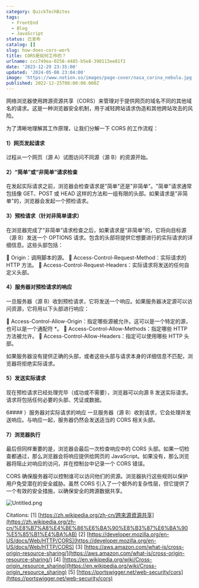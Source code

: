 ```yaml
---
category: QuickTechBites
tags:
  - FrontEnd
  - Blog
  - JavaScript
status: 已发布
catalog: []
slug: how-does-cors-work
title: CORS是如何工作的？
urlname: ccc749ea-0258-4485-b5e8-390113ee81f2
date: '2023-12-29 23:35:00'
updated: '2024-05-08 23:04:00'
image: 'https://www.notion.so/images/page-cover/nasa_carina_nebula.jpg'
published: 2022-12-25T08:00:00.000Z
---
```


网络浏览器使用跨源资源共享（CORS）来管理对于提供网页的域名不同的其他域名的请求。这是一种浏览器安全机制，用于减轻跨站请求伪造和其他跨站攻击的风险。


为了清晰地理解其工作原理，让我们分解一下 CORS 的工作流程：


#### 1）网页发起请求
过程从一个网页（源 A）试图访问不同源（源 B）的资源开始。


#### 2）“简单”或“非简单”请求检查
在发起实际请求之前，浏览器会检查请求是"简单"还是"非简单"。"简单"请求通常包括像 GET、POST 或 HEAD 这样的方法和一组有限的头部。如果请求是"非简单"的，浏览器会发起一个预检请求。


#### 3）预检请求（针对非简单请求）
在浏览器完成了“非简单”请求检查之后，如果请求是“非简单”的，它将向目标源（源 B）发送一个 OPTIONS 请求。包含的头部将提供它想要进行的实际请求的详细信息。这些头部包括：


🔸 Origin：调用脚本的源。
🔸 Access-Control-Request-Method：实际请求的 HTTP 方法。
🔸 Access-Control-Request-Headers：实际请求将发送的任何自定义头部。


#### 4）服务器对预检请求的响应
一旦服务器（源 B）收到预检请求，它将发送一个响应。如果服务器决定源可以访问资源，它将用以下头部进行响应：


🔹 Access-Control-Allow-Origin：指定哪些源被允许。这可以是一个特定的源，也可以是一个通配符 *。
🔹 Access-Control-Allow-Methods：指定哪些 HTTP 方法被允许。
🔹 Access-Control-Allow-Headers：指定可以使用哪些 HTTP 头部。


如果服务器没有提供正确的头部，或者这些头部与请求本身的详细信息不匹配，浏览器将拒绝实际请求。


#### 5）发送实际请求
现在预检请求已经处理完毕（成功或不需要），浏览器可以向源 B 发送实际请求。请求将包括任何必要的头部、凭证或数据。


6#### ）服务器对实际请求的响应
一旦服务器（源 B）收到请求，它会处理并发送响应。与响应一起，服务器仍然会发送适当的 CORS 相关头部。


#### 7）浏览器执行
最后但同样重要的是，浏览器会最后一次检查响应中的 CORS 头部。如果一切检查都通过，那么浏览器会将响应提供给网页的 JavaScript。如果没有，那么浏览器将阻止对响应的访问，并在控制台中记录一个 CORS 错误。


CORS 确保服务器可以控制谁可以访问他们的资源。浏览器执行这些规则以保护用户免受潜在的安全威胁。虽然 CORS 引入了一个额外的复杂性层，但它提供了一个有效的安全措施，以确保安全的跨源数据共享。


![Untitled.png](https://prod-files-secure.s3.us-west-2.amazonaws.com/5d24fe63-e567-4804-86f9-9fdc62e13082/b3deb140-f22b-4520-bcee-759301567801/Untitled.png?X-Amz-Algorithm=AWS4-HMAC-SHA256&X-Amz-Content-Sha256=UNSIGNED-PAYLOAD&X-Amz-Credential=ASIAZI2LB466XB5HKFC4%2F20250411%2Fus-west-2%2Fs3%2Faws4_request&X-Amz-Date=20250411T213435Z&X-Amz-Expires=3600&X-Amz-Security-Token=IQoJb3JpZ2luX2VjEEwaCXVzLXdlc3QtMiJHMEUCIQCkqTbmOUzsu6oGuMxJUFPY17GlkWGfJt5itHnDfLvAOAIgfn2n8L6P4r%2FGKjT1%2FncwN82FlwzUBUSaDnNVo2j5uSQqiAQIxf%2F%2F%2F%2F%2F%2F%2F%2F%2F%2FARAAGgw2Mzc0MjMxODM4MDUiDOizdqVvwLWnSQPH9CrcA1yyWMyeguQxHSICBVtxl2%2BTFbL47OLL9Ia8X7lK5fQje5eA%2FWN59EyHNJLhC2AmrAA0IETyEw9dmDW%2BrQNp3Jr%2Bvm1blVqAtg%2BgUkiHn7okSLs5PkJfuWAQ0Ov%2B40JPxA7ZOgfiKvRNZXiPQIFzd%2BIVggJm1tX33rOJ1uSVnw1%2Fe3QwqmZQwlN2k%2FURz7J3eFEVo7gwXVGamBvVn10WhADI1tv8D00xCUuvDNqxT0nRBdlJGpA09Vk392lyZAx1fi%2BThrA28sfjPYoOb%2BrauYCmpxZIC8WByIz0fuS6LLdkUACHb9sbjnQUqDRuhb3HF%2B%2BkRxyaKpj7Ud7kXJKkq4qx%2FaT5KhWz8OMegm%2FIQXj0lnDDY%2BTwR2%2BLnnIt3F8pR%2F224Ygja5M%2Bg94UOBBUPGa8WVLUmQAKRb0UoUo2Pmui3%2BS8%2BW7hzGfDFo2jP7FtWErDpafJX27kpfwVxFt6ml%2BGrKHBw0i6c0Gq5J2uZp5VLkCpD%2Bg4hdsxVJTSsDvppqrs3fSR4%2BuadLYARshX5MNjPG%2BYCNRLdPxIW467dmPs9FQ2MToqz7M6Ymu2oKqWe3gUaIy1TMEMmEHZa3ezbJXpifyuluvi2rMMWLYJndNN179qFWt%2F2iK68xWTMNXv5b8GOqUB%2FmYuk23HQC7B2CPyt84FowcUzpTTm37Uml92i%2BGs%2FbE0FB2GnwIqfmfozTvXHDjwZhd80nRdpd0FHzowviDPbZIe73TxiHMaVPTRlj3nidhYFXOtS3gAhxl2ivbidpdpXlpxb2pqpr9p6dIDJoAsPdujMxERBpWTtFZkR04siyAlR%2B%2Fm6lY4eF9gB8WLflnxbaUxK9lrE7Bj317NJCEqpZzNQ%2BjD&X-Amz-Signature=f6136ce013a1a929b6d3401cdb68c41b7ab6342771d9a0a273dd989f8b07897b&X-Amz-SignedHeaders=host&x-id=GetObject)


Citations:
[1] [https://zh.wikipedia.org/zh-cn/跨來源資源共享](https://zh.wikipedia.org/zh-cn/%E8%B7%A8%E4%BE%86%E6%BA%90%E8%B3%87%E6%BA%90%E5%85%B1%E4%BA%AB)
[2] [https://developer.mozilla.org/en-US/docs/Web/HTTP/CORS](https://developer.mozilla.org/en-US/docs/Web/HTTP/CORS)
[3] [https://aws.amazon.com/what-is/cross-origin-resource-sharing/](https://aws.amazon.com/what-is/cross-origin-resource-sharing/)
[4] [https://en.wikipedia.org/wiki/Cross-origin_resource_sharing](https://en.wikipedia.org/wiki/Cross-origin_resource_sharing)
[5] [https://portswigger.net/web-security/cors](https://portswigger.net/web-security/cors)

